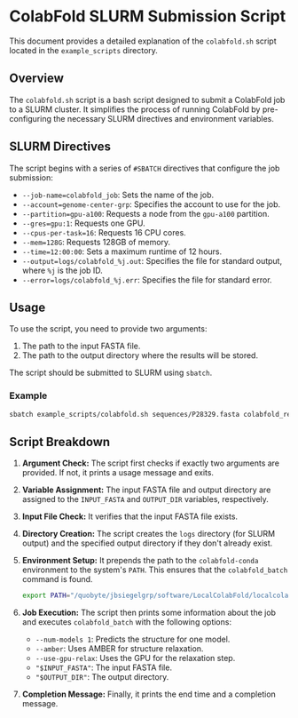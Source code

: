 # ColabFold SLURM Submission Script

This document provides a detailed explanation of the `colabfold.sh` script located in the `example_scripts` directory.

## Overview

The `colabfold.sh` script is a bash script designed to submit a ColabFold job to a SLURM cluster. It simplifies the process of running ColabFold by pre-configuring the necessary SLURM directives and environment variables.

## SLURM Directives

The script begins with a series of `#SBATCH` directives that configure the job submission:

-   `--job-name=colabfold_job`: Sets the name of the job.
-   `--account=genome-center-grp`: Specifies the account to use for the job.
-   `--partition=gpu-a100`: Requests a node from the `gpu-a100` partition.
-   `--gres=gpu:1`: Requests one GPU.
-   `--cpus-per-task=16`: Requests 16 CPU cores.
-   `--mem=128G`: Requests 128GB of memory.
-   `--time=12:00:00`: Sets a maximum runtime of 12 hours.
-   `--output=logs/colabfold_%j.out`: Specifies the file for standard output, where `%j` is the job ID.
-   `--error=logs/colabfold_%j.err`: Specifies the file for standard error.

## Usage

To use the script, you need to provide two arguments:

1.  The path to the input FASTA file.
2.  The path to the output directory where the results will be stored.

The script should be submitted to SLURM using `sbatch`.

### Example

```bash
sbatch example_scripts/colabfold.sh sequences/P28329.fasta colabfold_results/P28329
```

## Script Breakdown

1.  **Argument Check:** The script first checks if exactly two arguments are provided. If not, it prints a usage message and exits.

2.  **Variable Assignment:** The input FASTA file and output directory are assigned to the `INPUT_FASTA` and `OUTPUT_DIR` variables, respectively.

3.  **Input File Check:** It verifies that the input FASTA file exists.

4.  **Directory Creation:** The script creates the `logs` directory (for SLURM output) and the specified output directory if they don't already exist.

5.  **Environment Setup:** It prepends the path to the `colabfold-conda` environment to the system's `PATH`. This ensures that the `colabfold_batch` command is found.

    ```bash
    export PATH="/quobyte/jbsiegelgrp/software/LocalColabFold/localcolabfold/colabfold-conda/bin:$PATH"
    ```

6.  **Job Execution:** The script then prints some information about the job and executes `colabfold_batch` with the following options:
    -   `--num-models 1`: Predicts the structure for one model.
    -   `--amber`: Uses AMBER for structure relaxation.
    -   `--use-gpu-relax`: Uses the GPU for the relaxation step.
    -   `"$INPUT_FASTA"`: The input FASTA file.
    -   `"$OUTPUT_DIR"`: The output directory.

7.  **Completion Message:** Finally, it prints the end time and a completion message.
